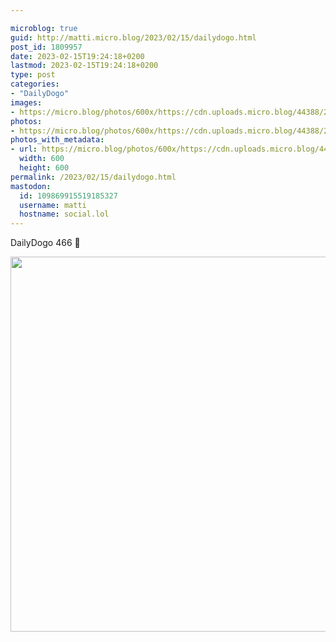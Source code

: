 ```yaml
---

microblog: true
guid: http://matti.micro.blog/2023/02/15/dailydogo.html
post_id: 1809957
date: 2023-02-15T19:24:18+0200
lastmod: 2023-02-15T19:24:18+0200
type: post
categories:
- "DailyDogo"
images:
- https://micro.blog/photos/600x/https://cdn.uploads.micro.blog/44388/2023/3af2b90035.jpg
photos:
- https://micro.blog/photos/600x/https://cdn.uploads.micro.blog/44388/2023/3af2b90035.jpg
photos_with_metadata:
- url: https://micro.blog/photos/600x/https://cdn.uploads.micro.blog/44388/2023/3af2b90035.jpg
  width: 600
  height: 600
permalink: /2023/02/15/dailydogo.html
mastodon:
  id: 109869915519185327
  username: matti
  hostname: social.lol
---
```

DailyDogo 466 🐶

<img src="https://micro.blog/photos/600x/https://blog.martin-haehnel.de/uploads/2023/3af2b90035.jpg" width="600" height="600" alt="" />
